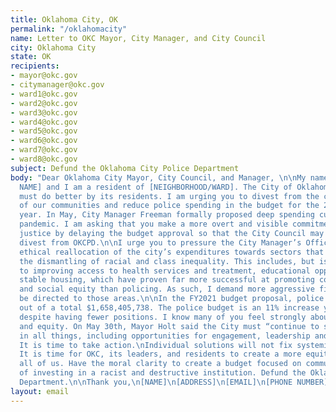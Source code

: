 ```yaml
---
title: Oklahoma City, OK
permalink: "/oklahomacity"
name: Letter to OKC Mayor, City Manager, and City Council
city: Oklahoma City
state: OK
recipients:
- mayor@okc.gov
- citymanager@okc.gov
- ward1@okc.gov
- ward2@okc.gov
- ward3@okc.gov
- ward4@okc.gov
- ward5@okc.gov
- ward6@okc.gov
- ward7@okc.gov
- ward8@okc.gov
subject: Defund the Oklahoma City Police Department
body: "Dear Oklahoma City Mayor, City Council, and Manager, \n\nMy name is [YOUR
  NAME] and I am a resident of [NEIGHBORHOOD/WARD]. The City of Oklahoma City
  must do better by its residents. I am urging you to divest from the criminalization
  of our communities and reduce police spending in the budget for the 2021 fiscal
  year. In May, City Manager Freeman formally proposed deep spending cuts due to the
  pandemic. I am asking that you make a more overt and visible commitment to racial
  justice by delaying the budget approval so that the City Council may find ways to
  divest from OKCPD.\n\nI urge you to pressure the City Manager’s Office towards an
  ethical reallocation of the city’s expenditures towards sectors that facilitate
  the dismantling of racial and class inequality. This includes, but is not limited
  to improving access to health services and treatment, educational opportunity, and
  stable housing, which have proven far more successful at promoting community safety
  and social equity than policing. As such, I demand more aggressive financial support
  be directed to those areas.\n\nIn the FY2021 budget proposal, police receive $226,051,993
  out of a total $1,658,405,738. The police budget is an 11% increase year over FY2020,
  despite having fewer positions. I know many of you feel strongly about racial justice
  and equity. On May 30th, Mayor Holt said the City must “continue to seek equity
  in all things, including opportunities for engagement, leadership and investment.”
  It is time to take action.\nIndividual solutions will not fix systemic problems.
  It is time for OKC, its leaders, and residents to create a more equitable city for
  all of us. Have the moral clarity to create a budget focused on communities instead
  of investing in a racist and destructive institution. Defund the Oklahoma City Police
  Department.\n\nThank you,\n[NAME]\n[ADDRESS]\n[EMAIL]\n[PHONE NUMBER]"
layout: email
---
```



